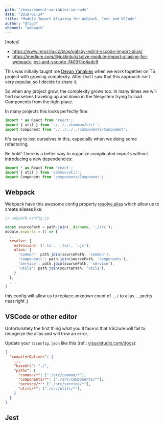 ```yaml
---
path: "/environment-variables-in-node"
date: "2019-01-24"
title: "Module Import Aliasing for Webpack, Jest and VSCode"
author: "@fipo"
channel: "webpack"
---
```


[notes]
* https://www.mrozilla.cz/blog/gatsby-eslint-vscode-import-alias/
* https://medium.com/@justintulk/solve-module-import-aliasing-for-webpack-jest-and-vscode-74007ce4adc9

This was initially taught me [Deyan Yanakiev](https://medium.com/@deyanyanakiev) when we work together on TS project with growing complexity. After that I saw that this approach isn't very popular, so I decide to share it.

So when any project grow, the complexity grows too. In many times we will find ourselves traveling up and down in the filesystem trying to load Components from the right place.

In many projects this looks perfectly fine:

```javascript
import * as React from 'react';
import { util } from './../../common/util';
import Component from './../../../components/Component';
```

It's easy to lost ourselves in this, especially when we doing some refactoring.

Be hold! There is a better way to organize complicated imports without introducing a new dependencies:

```javascript
import * as React from 'react';
import { util } from 'common/util';
import Component from 'components/Component';
```

## Webpack

Webpack have this awesome config property [resolve.alias](https://webpack.js.org/configuration/resolve/#resolve-alias) which allow us to create aliases like:

```javascript
// webpack.config.js

const sourcePath = path.join(__dirname, './src');
module.exports = () => {
  ...
  resolve: {
    extensions: ['.ts', '.tsx', '.js'],
    alias: {
      'common': path.join(sourcePath, 'common'),
      'components': path.join(sourcePath, 'components'),
      'service': path.join(sourcePath, 'service'),
      'utils': path.join(sourcePath, 'utils'),
    }
  },
  ...
}
```

this config will allow us to replace unknown count of `../` to alias ... pretty neat right ;)

## VSCode or other editor

Unfortunately the first thing what you'll face is that VSCode will fail to recognize the alias and will trow an error.

Update your `tsconfig.json` like this (ref.: [visualstudio.com/docs](https://code.visualstudio.com/docs/languages/jsconfig#_using-webpack-aliases)):

```json
{
  "compilerOptions": {
    ...
    "baseUrl": "./",
    "paths": {
      "common/*": ["./src/common/*"],
      "components/*": ["./src/components/*"],
      "service/*": ["./src/service/*"],
      "utils/*": ["./src/utils/*"],
    }
  }
}
```
## Jest
